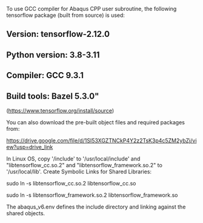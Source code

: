To use GCC compiler for Abaqus CPP user subroutine, the following tensorflow package (built from source) is used:
## Version: tensorflow-2.12.0
## Python version: 3.8-3.11
## Compiler: GCC 9.3.1
## Build tools: Bazel 5.3.0"

(https://www.tensorflow.org/install/source)

You can also download the pre-built object files and required packages from:

https://drive.google.com/file/d/1SI53XGZTNCkP4Y2z2TsK3p4c5ZM2ybZj/view?usp=drive_link

In Linux OS, copy '/include' to '/usr/local/include' and "libtensorflow_cc.so.2" and "libtensorflow_framework.so.2" to '/usr/local/lib'.
Create Symbolic Links for Shared Libraries:

sudo ln -s libtensorflow_cc.so.2 libtensorflow_cc.so

sudo ln -s libtensorflow_framework.so.2 libtensorflow_framework.so

The abaqus_v6.env defines the include directory and linking against the shared objects.
